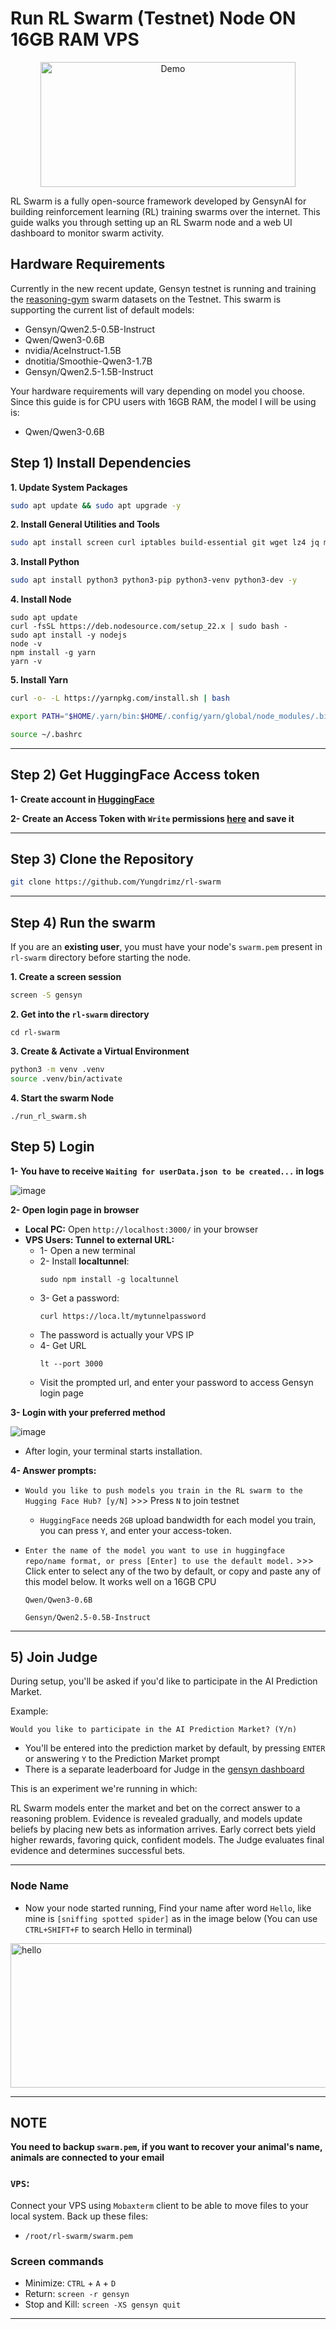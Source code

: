 # Run RL Swarm (Testnet) Node ON 16GB RAM VPS
<p align="center">
<img src="https://github.com/user-attachments/assets/08fa2ef7-2e68-4860-8c0b-1aeb437dde32" alt="Demo" width="90%" height="200" />
</p>

RL Swarm is a fully open-source framework developed by GensynAI for building reinforcement learning (RL) training swarms over the internet. This guide walks you through setting up an RL Swarm node and a web UI dashboard to monitor swarm activity.

## Hardware Requirements
Currently in the new recent update, Gensyn testnet is running and training the [reasoning-gym](https://github.com/open-thought/reasoning-gym/tree/main) swarm datasets on the Testnet. This swarm is supporting the current list of default models:
* Gensyn/Qwen2.5-0.5B-Instruct
* Qwen/Qwen3-0.6B
* nvidia/AceInstruct-1.5B
* dnotitia/Smoothie-Qwen3-1.7B
* Gensyn/Qwen2.5-1.5B-Instruct

Your hardware requirements will vary depending on model you choose. Since this guide is for CPU users with 16GB RAM, the model I will be using is:
* Qwen/Qwen3-0.6B

## Step 1) Install Dependencies

**1. Update System Packages**
```bash
sudo apt update && sudo apt upgrade -y
```
**2. Install General Utilities and Tools**
```bash
sudo apt install screen curl iptables build-essential git wget lz4 jq make gcc nano automake autoconf tmux htop nvme-cli libgbm1 pkg-config libssl-dev libleveldb-dev tar clang bsdmainutils ncdu unzip libleveldb-dev  -y
```

**3. Install Python**
```bash
sudo apt install python3 python3-pip python3-venv python3-dev -y
```

**4. Install Node**
```
sudo apt update
curl -fsSL https://deb.nodesource.com/setup_22.x | sudo bash -
sudo apt install -y nodejs
node -v
npm install -g yarn
yarn -v
```

**5. Install Yarn**
```bash
curl -o- -L https://yarnpkg.com/install.sh | bash
```
```bash
export PATH="$HOME/.yarn/bin:$HOME/.config/yarn/global/node_modules/.bin:$PATH"
```
```bash
source ~/.bashrc
```

---

## Step 2) Get HuggingFace Access token
**1- Create account in [HuggingFace](https://huggingface.co/)**

**2- Create an Access Token with `Write` permissions [here](https://huggingface.co/settings/tokens) and save it**

---

## Step 3) Clone the Repository
```bash
git clone https://github.com/Yungdrimz/rl-swarm
```

---

## Step 4) Run the swarm
If you are an **existing user**, you must have your node's `swarm.pem` present in `rl-swarm` directory before starting the node.

**1. Create a screen session**
```bash
screen -S gensyn
```

**2. Get into the `rl-swarm` directory**
```
cd rl-swarm
```

**3. Create & Activate a Virtual Environment**
```bash
python3 -m venv .venv
source .venv/bin/activate
```

**4. Start the swarm Node**
```
./run_rl_swarm.sh
```
## Step 5) Login
**1- You have to receive `Waiting for userData.json to be created...` in logs**

![image](https://github.com/user-attachments/assets/140f7d32-844f-4cf0-aac4-a91e9a14c1aa)

**2- Open login page in browser**
* **Local PC:** Open `http://localhost:3000/` in your browser
* **VPS Users: Tunnel to external URL:**
  * 1- Open a new terminal
  * 2- Install **localtunnel**:
    ```
    sudo npm install -g localtunnel
    ```
  * 3- Get a password:
    ```
    curl https://loca.lt/mytunnelpassword
    ```
  * The password is actually your VPS IP
  * 4- Get URL
    ```
    lt --port 3000
    ```
  * Visit the prompted url, and enter your password to access Gensyn login page

**3- Login with your preferred method**

![image](https://github.com/user-attachments/assets/f33ea530-b15f-4af7-a317-93acd8618a9f)

* After login, your terminal starts installation.

**4- Answer prompts:**
* `Would you like to push models you train in the RL swarm to the Hugging Face Hub? [y/N]` >>> Press `N` to join testnet
  * `HuggingFace` needs `2GB` upload bandwidth for each model you train, you can press `Y`, and enter your access-token.
* `Enter the name of the model you want to use in huggingface repo/name format, or press [Enter] to use the default model.` >>> Click enter to select any of the two by default, or copy and paste any of this model below. It works well on a 16GB CPU
  
    ```
    Qwen/Qwen3-0.6B
    ```
    ```
    Gensyn/Qwen2.5‑0.5B‑Instruct
    ```

---

## 5) Join Judge
During setup, you'll be asked if you'd like to participate in the AI Prediction Market.

Example:
```
Would you like to participate in the AI Prediction Market? (Y/n)
```
* You'll be entered into the prediction market by default, by pressing `ENTER` or answering `Y` to the Prediction Market prompt
* There is a separate leaderboard for Judge in the [gensyn dashboard](https://dashboard.gensyn.ai/)

This is an experiment we're running in which:

RL Swarm models enter the market and bet on the correct answer to a reasoning problem. Evidence is revealed gradually, and models update beliefs by placing new bets as information arrives. Early correct bets yield higher rewards, favoring quick, confident models. The Judge evaluates final evidence and determines successful bets.

---

### Node Name
* Now your node started running, Find your name after word `Hello`, like mine is `[sniffing spotted spider]` as in the image below (You can use `CTRL+SHIFT+F` to search Hello in terminal)


<img width="764" height="231" alt="hello" src="https://github.com/user-attachments/assets/e88e3317-74bf-41e0-a090-f4850c6ed389" />

---
## NOTE
**You need to backup `swarm.pem`, if you want to recover your animal's name, animals are connected to your email**
### `VPS`:
Connect your VPS using `Mobaxterm` client to be able to move files to your local system. Back up these files:
* `/root/rl-swarm/swarm.pem`

### Screen commands
* Minimize: `CTRL` + `A` + `D`
* Return: `screen -r gensyn`
* Stop and Kill: `screen -XS gensyn quit`


---
